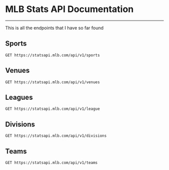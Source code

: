 # MLB Stats API Documentation
---

This is all the endpoints that I have so far found

## Sports

`GET https://statsapi.mlb.com/api/v1/sports`

## Venues

`GET https://statsapi.mlb.com/api/v1/venues`

## Leagues

`GET https://statsapi.mlb.com/api/v1/league`

## Divisions

`GET https://statsapi.mlb.com/api/v1/divisions`

## Teams

`GET https://statsapi.mlb.com/api/v1/teams`
